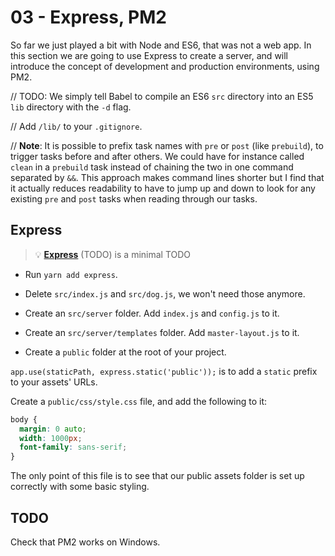 # 03 - Express, PM2

So far we just played a bit with Node and ES6, that was not a web app. In this section we are going to use Express to create a server, and will introduce the concept of development and production environments, using PM2.

// TODO: We simply tell Babel to compile an ES6 `src` directory into an ES5 `lib` directory with the `-d` flag.

// Add `/lib/` to your `.gitignore`.

// **Note**: It is possible to prefix task names with `pre` or `post` (like `prebuild`), to trigger tasks before and after others. We could have for instance called `clean` in a `prebuild` task instead of chaining the two in one command separated by `&&`. This approach makes command lines shorter but I find that it actually reduces readability to have to jump up and down to look for any existing `pre` and `post` tasks when reading through our tasks.

## Express

> 💡 **[Express](https://)** (TODO) is a minimal TODO

- Run `yarn add express`.

- Delete `src/index.js` and `src/dog.js`, we won't need those anymore.

- Create an `src/server` folder. Add `index.js` and `config.js` to it.

- Create an `src/server/templates` folder. Add `master-layout.js` to it.

- Create a `public` folder at the root of your project.

`app.use(staticPath, express.static('public'));` is to add a `static` prefix to your assets' URLs.

Create a `public/css/style.css` file, and add the following to it:

```css
body {
  margin: 0 auto;
  width: 1000px;
  font-family: sans-serif;
}
```

The only point of this file is to see that our public assets folder is set up correctly with some basic styling.

## TODO

Check that PM2 works on Windows.
